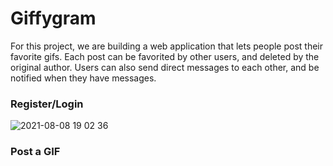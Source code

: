 # Giffygram

For this project, we are building a web application that lets people post their favorite gifs. Each post can be favorited by other users, and deleted by the original author. Users can also send direct messages to each other, and be notified when they have messages.

### Register/Login

![2021-08-08 19 02 36](https://user-images.githubusercontent.com/44503223/128649670-ca5927c4-37c0-4a5d-aab7-24925f67002c.gif)

### Post a GIF












